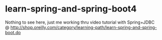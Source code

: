 # learn-spring-and-spring-boot4
Nothing to see here, just me working thru video tutorial with Spring+JDBC @ http://shop.oreilly.com/category/learning-path/learn-spring-and-spring-boot.do
